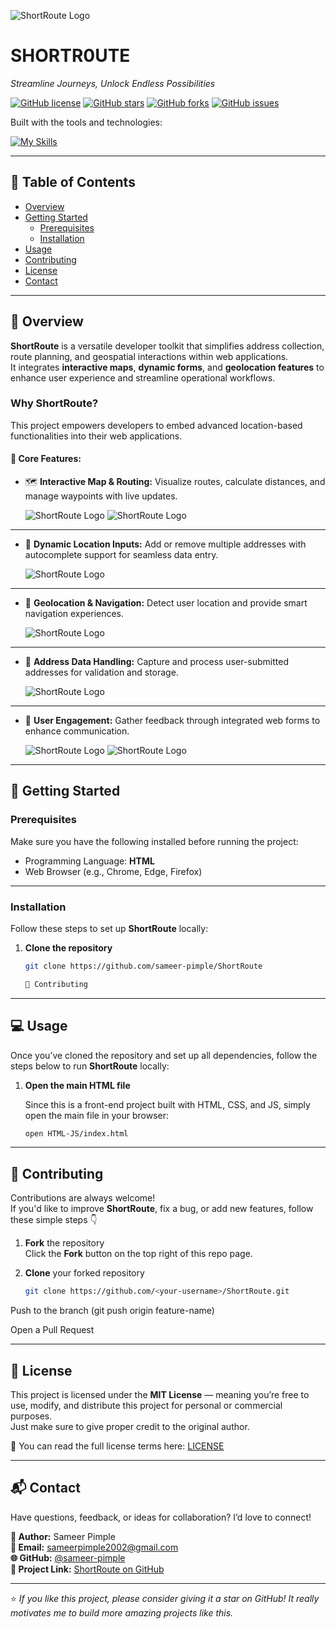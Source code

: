 ![ShortRoute Logo](Project/Assets/logo.png)

# SHORTR0UTE

*Streamline Journeys, Unlock Endless Possibilities*

[![GitHub license](https://img.shields.io/github/license/sameer-pimple/ShortRoute)](LICENSE)
[![GitHub stars](https://img.shields.io/github/stars/sameer-pimple/ShortRoute.svg)](https://github.com/sameer-pimple/ShortRoute/stargazers)
[![GitHub forks](https://img.shields.io/github/forks/sameer-pimple/ShortRoute.svg)](https://github.com/sameer-pimple/ShortRoute/network)
[![GitHub issues](https://img.shields.io/github/issues/sameer-pimple/ShortRoute.svg)](https://github.com/sameer-pimple/ShortRoute/issues)

Built with the tools and technologies:  

[![My Skills](https://skillicons.dev/icons?i=js,html,css,github,php)](https://skillicons.dev)

---

## 🧭 Table of Contents

- [Overview](#overview)
- [Getting Started](#getting-started)
  - [Prerequisites](#prerequisites)
  - [Installation](#installation)
- [Usage](#usage)
- [Contributing](#contributing)
- [License](#license)
- [Contact](#contact)

---

## 📖 Overview

**ShortRoute** is a versatile developer toolkit that simplifies address collection, route planning, and geospatial interactions within web applications.  
It integrates **interactive maps**, **dynamic forms**, and **geolocation features** to enhance user experience and streamline operational workflows.

### Why ShortRoute?

This project empowers developers to embed advanced location-based functionalities into their web applications.

#### 🔑 Core Features:

- 🗺️ **Interactive Map & Routing:** Visualize routes, calculate distances, and manage waypoints with live updates.


  ![ShortRoute Logo](Project/Assets/Homepage.png)
  ![ShortRoute Logo](Project/Assets/Map.png)

---
  
- 🧭 **Dynamic Location Inputs:** Add or remove multiple addresses with autocomplete support for seamless data entry.

  
  ![ShortRoute Logo](Project/Assets/Form.png)

---
  
- 📍 **Geolocation & Navigation:** Detect user location and provide smart navigation experiences.

  
  ![ShortRoute Logo](Project/Assets/Result.png)

---
  
- 🧾 **Address Data Handling:** Capture and process user-submitted addresses for validation and storage.

  
  ![ShortRoute Logo](Project/Assets/Map.png)

---
  
- 💬 **User Engagement:** Gather feedback through integrated web forms to enhance communication.

  
  ![ShortRoute Logo](Project/Assets/Feedback.png)
  ![ShortRoute Logo](Project/Assets/About.png)

---

## 🚀 Getting Started

### Prerequisites

Make sure you have the following installed before running the project:

- Programming Language: **HTML**
- Web Browser (e.g., Chrome, Edge, Firefox)

---

### Installation

Follow these steps to set up **ShortRoute** locally:

1. **Clone the repository**

   ```bash
   git clone https://github.com/sameer-pimple/ShortRoute

   🤝 Contributing


---

## 💻 Usage

Once you’ve cloned the repository and set up all dependencies, follow the steps below to run **ShortRoute** locally:

1. **Open the main HTML file**

   Since this is a front-end project built with HTML, CSS, and JS, simply open the main file in your browser:
   ```bash
   open HTML-JS/index.html

---

## 🤝 Contributing

Contributions are always welcome!  
If you'd like to improve **ShortRoute**, fix a bug, or add new features, follow these simple steps 👇

1. **Fork** the repository  
   Click the **Fork** button on the top right of this repo page.

2. **Clone** your forked repository  
   ```bash
   git clone https://github.com/<your-username>/ShortRoute.git


Push to the branch (git push origin feature-name)

Open a Pull Request


---

## 📜 License

This project is licensed under the **MIT License** — meaning you’re free to use, modify, and distribute this project for personal or commercial purposes.  
Just make sure to give proper credit to the original author.

📄 You can read the full license terms here: [LICENSE](./LICENSE)

---

## 📬 Contact

Have questions, feedback, or ideas for collaboration? I’d love to connect!  

**👤 Author:** Sameer Pimple  
**📧 Email:** sameerpimple2002@gmail.com  
**🌐 GitHub:** [@sameer-pimple](https://github.com/sameer-pimple)  
**🔗 Project Link:** [ShortRoute on GitHub](https://github.com/sameer-pimple/ShortRoute)


---

⭐ *If you like this project, please consider giving it a star on GitHub! It really motivates me to build more amazing projects like this.*
